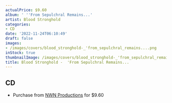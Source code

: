 ```yaml
---
actualPrice: $9.60
album: ' ''From Sepulchral Remains...'
artist: Blood Stronghold
categories:
- CD
date: '2022-11-24T06:10:49'
draft: false
images:
- /images/covers/blood_stronghold-_'from_sepulchral_remains....png
inStock: true
thumbnailImage: /images/covers/blood_stronghold-_'from_sepulchral_remains...-thumb.png
title: Blood Stronghold -  'From Sepulchral Remains...
---
```


## CD
* Purchase from [NWN Productions](http://shop.nwnprod.com/index.php?route=product/product&path=93&product_id=28908&sort=pd.name&order=ASC) for $9.60
